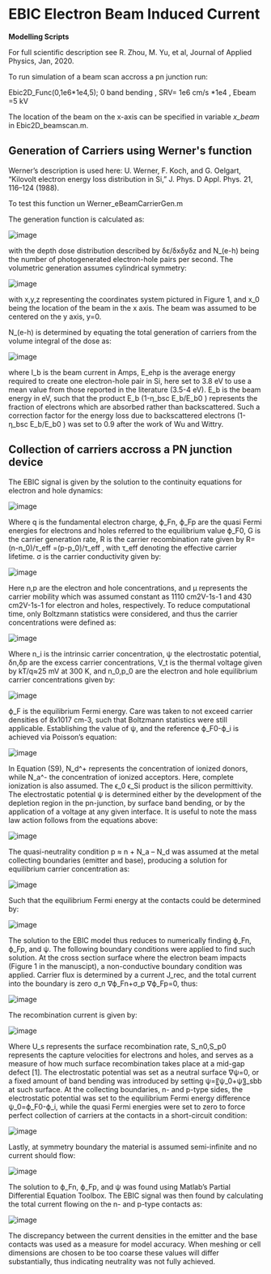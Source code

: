 # EBIC Electron  Beam Induced Current 

**Modelling Scripts**

For full scientific description see R. Zhou, M. Yu, et al, Journal of Applied Physics, Jan, 2020.

To run simulation of a beam scan accross a pn junction run:

Ebic2D_Func(0,1e6\*1e4,5);   0 band bending , SRV= 1e6 cm/s \*1e4 , Ebeam =5 kV

The location of the beam on the x-axis can be specified in variable *x_beam* in Ebic2D_beamscan.m.

## Generation of Carriers using Werner's function
Werner’s description is used here: U. Werner, F. Koch, and G. Oelgart, “Kilovolt electron energy loss distribution
in Si,” J. Phys. D Appl. Phys. 21, 116–124 (1988).

To test this function un Werner_eBeamCarrierGen.m

The generation function is calculated as:

![image](https://user-images.githubusercontent.com/53188769/71976768-0c457c00-320f-11ea-8680-bb906833b2b3.png)

with the depth dose distribution described by δε/δxδyδz and N_(e-h) being the number of photogenerated electron-hole pairs per second. The volumetric generation assumes cylindrical symmetry:

![image](https://user-images.githubusercontent.com/53188769/71976780-11a2c680-320f-11ea-918e-faba8fdb4556.png)

with x,y,z representing the coordinates system pictured in Figure 1, and x_0 being the location of the beam in the x axis. The beam was assumed to be centered on the y axis, y=0. 

N_(e-h) is determined by equating the total generation of carriers from the volume integral of the dose as: 

![image](https://user-images.githubusercontent.com/53188769/71976792-1798a780-320f-11ea-99f2-eae6daaa2f85.png)

where I_b is the beam current in Amps,  E_ehp is the average energy required to create one electron-hole pair in Si, here set to 3.8 eV to use a mean value from those reported in the literature (3.5-4 eV). E_b is the beam energy in eV, such that the product E_b (1-η_bsc E_b/E_b0  ) represents the fraction of electrons which are absorbed rather than backscattered. Such a correction factor for the energy loss due to backscattered electrons (1-η_bsc E_b/E_b0  ) was set to 0.9 after the work of Wu and Wittry.

## Collection of carriers accross a PN junction device

The EBIC signal is given by the solution to the continuity equations for electron and hole dynamics:

![image](https://user-images.githubusercontent.com/53188769/71976459-482c1180-320e-11ea-81a0-0756d2a5af07.png)


Where q is the fundamental electron charge, ϕ_Fn, ϕ_Fp are the quasi Fermi energies for electrons and holes referred to the equilibrium value ϕ_F0, G is the carrier generation rate, R is the carrier recombination rate given by R=(n-n_0)/τ_eff  =(p-p_0)/τ_eff  ,  with τ_eff denoting the effective carrier lifetime. σ is the carrier conductivity given by:

![image](https://user-images.githubusercontent.com/53188769/71976471-4f531f80-320e-11ea-997e-684602da4d8c.png)

Here n,p are the electron and hole concentrations, and μ represents the carrier mobility which was assumed constant as 1110 cm2V-1s-1 and 430 cm2V-1s-1 for electron and holes, respectively. To reduce computational time, only Boltzmann statistics were considered, and thus the carrier concentrations were defined as:

![image](https://user-images.githubusercontent.com/53188769/71976480-55490080-320e-11ea-9f95-b67d7b98760d.png)

Where n_i is the intrinsic carrier concentration, ψ the electrostatic potential, δn,δp are the excess carrier concentrations,  V_t is the thermal voltage given by kT/q≈25 mV at 300 K, and n_0,p_0 are the electron and hole equilibrium carrier concentrations given by:

![image](https://user-images.githubusercontent.com/53188769/71976493-5f6aff00-320e-11ea-88d3-ef3684ab80e2.png)

ϕ_F is the equilibrium Fermi energy. Care was taken to not exceed carrier densities of 8x1017 cm-3, such that Boltzmann statistics were still applicable. Establishing the value of ψ, and the reference ϕ_F0-ϕ_i is achieved via Poisson’s equation:

![image](https://user-images.githubusercontent.com/53188769/71976515-672aa380-320e-11ea-8bb4-aca7179b36a9.png)

In Equation (S9), N_d^+ represents the concentration of ionized donors, while N_a^- the concentration of ionized acceptors. Here, complete ionization is also assumed. The ϵ_0 ϵ_Si product is the silicon permittivity. The electrostatic potential ψ is determined either by the development of the depletion region in the pn-junction, by surface band bending, or by the application of a voltage at any given interface. It is useful to note the mass law action follows from the equations above:

![image](https://user-images.githubusercontent.com/53188769/71976523-6abe2a80-320e-11ea-9a88-f1667dd20a37.png)

The quasi-neutrality condition p ≈ n + N_a  – N_d was assumed at the metal collecting boundaries (emitter and base), producing a solution for equilibrium carrier concentration as:

![image](https://user-images.githubusercontent.com/53188769/71976530-6f82de80-320e-11ea-9483-c0ff5bb155ce.png)

Such that the equilibrium Fermi energy at the contacts could be determined by:

![image](https://user-images.githubusercontent.com/53188769/71976542-76115600-320e-11ea-9e79-00d42406f52f.png)

The solution to the EBIC model thus reduces to numerically finding ϕ_Fn, ϕ_Fp, and ψ.
The following boundary conditions were applied to find such solution. 
At the cross section surface where the electron beam impacts (Figure 1 in the manuscipt), a non-conductive boundary condition was applied. Carrier flux is determined by a current J_rec, and the total current into the boundary is zero σ_n ∇ϕ_Fn+σ_p ∇ϕ_Fp=0, thus:

![image](https://user-images.githubusercontent.com/53188769/71976548-7b6ea080-320e-11ea-8dce-bcea2271b9af.png)

The recombination current is given by:

![image](https://user-images.githubusercontent.com/53188769/71976561-832e4500-320e-11ea-8eda-e1549b980dfe.png)

Where U_s represents the surface recombination rate, S_n0,S_p0 represents the capture velocities for electrons and holes, and serves as a measure of how much surface recombination takes place at a mid-gap defect [1]. The electrostatic potential was set as a neutral surface ∇ψ=0, or a fixed amount of band bending was introduced by setting ψ=〖ψ_0+ψ〗_sbb at such surface.
At the collecting boundaries, n- and p-type sides, the electrostatic potential was set to the equilibrium Fermi energy difference ψ_0=ϕ_F0-ϕ_i, while the quasi Fermi energies were set to zero to force perfect collection of carriers at the contacts in a short-circuit condition:

![image](https://user-images.githubusercontent.com/53188769/71976573-888b8f80-320e-11ea-990a-c3341eab88ef.png)

Lastly, at symmetry boundary the material is assumed semi-infinite and no current should flow:


![image](https://user-images.githubusercontent.com/53188769/71976583-8fb29d80-320e-11ea-9d28-16d2993f2273.png)

The solution to ϕ_Fn, ϕ_Fp, and ψ was found using Matlab’s Partial Differential Equation Toolbox. The EBIC signal was then found by calculating the total current flowing on the n- and p-type contacts as:

![image](https://user-images.githubusercontent.com/53188769/71976596-97724200-320e-11ea-950b-877897ac2f84.png)


The discrepancy between the current densities in the emitter and the base contacts was used as a measure for model accuracy. When meshing or cell dimensions are chosen to be too coarse these values will differ substantially, thus indicating neutrality was not fully achieved.
